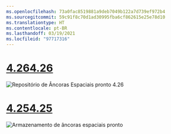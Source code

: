 ```yaml
---
ms.openlocfilehash: 73a0fac8519881a9deb7049b122a7d739ef972b4
ms.sourcegitcommit: 59c91f8c70d1ad30995fba6cf862615e25e78d10
ms.translationtype: HT
ms.contentlocale: pt-BR
ms.lasthandoff: 03/19/2021
ms.locfileid: "97717316"
---
```

# <a name="426"></a>[<span data-ttu-id="06364-101">4.26</span><span class="sxs-lookup"><span data-stu-id="06364-101">4.26</span></span>](#tab/426)

![Repositório de Âncoras Espaciais pronto 4.26](../images/local-spatial-anchors-img-01.png)

# <a name="425"></a>[<span data-ttu-id="06364-103">4.25</span><span class="sxs-lookup"><span data-stu-id="06364-103">4.25</span></span>](#tab/425)

![Armazenamento de âncoras espaciais pronto](../images/unreal-spatialanchors-store-ready.PNG)
